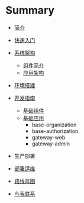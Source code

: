 # Summary

* [简介](README.md)
* [快速入门](QUICKSTART.md)
* [系统架构](architecture/README.md)
  * [组件简介](architecture/COMPONENT.md)
  * [应用架构](architecture/APPLICATION.md)

* [环境搭建](develop/base/README.md)
* [开发指南](develop/README.md)
    * [基础组件](develop/common/README.md)
    * [基础应用](develop/base/README.md)
      * base-organization
      * base-authorization
      * gateway-web
      * gateway-admin
* 生产部署
* [部署运维](part2/README.md)
* [路线蓝图](part2/feedback.md)
* [与我联系](CONTACT.md)

